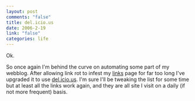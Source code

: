 ```yaml
--- 
layout: post
comments: "false"
title: del.icio.us
date: 2006-2-19
link: "false"
categories: life
---
```

Ok.

So once again I'm behind the  curve on automating some part of my webblog. After allowing link rot to infest my <a href="http://zanshin.net/links.php" title="links by del.icio.us">links</a> page for far too long I've upgraded it to use <a href="http://del.icio.us" title="del.icio.us">del.icio.us</a>. I'm sure I'll be tweaking the list for some time but at least all the links work again, and they are all site I visit on a daily (if not more frequent) basis.
